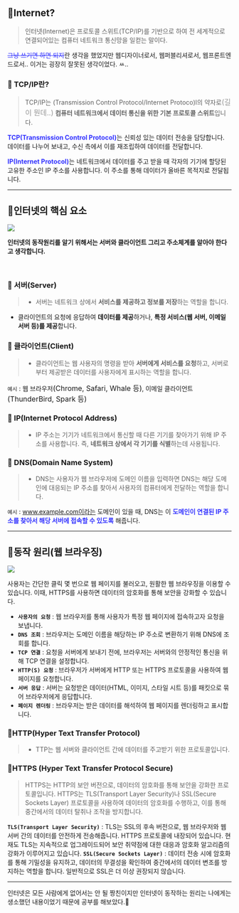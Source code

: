 ## 🦮Internet?

>인터넷(Internet)은 프로토콜 스위트(TCP/IP)를 기반으로 하여 전 세계적으로 연결되어있는 컴퓨터 네트워크 통신망을 일컫는 말이다.

<s style="color: #3333ff;">그냥 쓰기면 하면 되지</s>란 생각을 했었지만 웹디자이너로서, 웹퍼블리셔로서, 웹프론트엔드로서.. 이거는 굉장히 잘못된 생각이었다. ㅆ..

### 🦄 TCP/IP란?

>TCP/IP는 (Transmission Control Protocol/Internet Protoco)l의 약자로<span style="color: #999; font-size: 16px;">(길이 뭔데..)</span> **컴퓨터 네트워크에서 데이터 통신을 위한 기본 프로토콜 스위트**입니다.

<span style="color: #3333ff;">**TCP(Transmission Control Protocol)**</span>는 신뢰성 있는 데이터 전송을 담당합니다. 데이터를 나누어 보내고, 수신 측에서 이를 재조립하여 데이터를 전달합니다.

<span style="color: #3333ff;">**IP(Internet Protocol)**</span>는 네트워크에서 데이터를 주고 받을 때 각자의 기기에 할당된 고유한 주소인 IP 주소를 사용합니다. 이 주소를 통해 데이터가 올바른 목적지로 전달됩니다.

***

## 🦮인터넷의 핵심 요소

<img src="/images/etc_study/4/image1.webp"/>

**인터넷의 동작원리를 알기 위해서는 서버와 클라이언트 그리고 주소체계를 알아야 한다고 생각합니다.**

<br/>

### 🦄 서버(Server)
>* 서버는 네트워크 상에서 **서비스를 제공하고 정보를 저장**하는 역할을 합니다.
* 클라이언트의 요청에 응답하여 **데이터를 제공**하거나, **특정 서비스(웹 서버, 이메일 서버 등)를 제공**합니다.

### 🦄 클라이언트(Client)
>* 클라이언트는 웹 사용자의 명령을 받아 **서버에게 서비스를 요청**하고, 서버로부터 제공받은 데이터를 사용자에게 표시하는 역할을 합니다.

`예시` : 웹 브라우저<span style="font-size: 16px;">(Chrome, Safari, Whale 등)</span>, 이메일 클라이언트<span style="font-size: 16px;">(ThunderBird, Spark 등)</span>

### 🦄 IP(Internet Protocol Address)

>* IP 주소는 기기가 네트워크에서 통신할 때 다른 기기를 찾아가기 위해 IP 주소를 사용합니다. 즉, **네트워크 상에서 각 기기를 식별**하는데 사용됩니다.

### 🦄 DNS(Domain Name System)

>* DNS는 사용자가 웹 브라우저에 도메인 이름을 입력하면 DNS는 해당 도메인에 대응되는 IP 주소를 찾아서 사용자의 컴퓨터에게 전달하는 역할을 합니다.

`예시` : www.example.com이라는 도메인이 있을 때, DNS는 이 <span style="color: #3333ff;">**도메인이 연결된 IP 주소를 찾아서 해당 서버에 접속할 수 있도록**</span> 해줍니다.

***

## 🦮동작 원리(웹 브라우징)

<img src="/images/etc_study/4/image2.webp"/>

사용자는 간단한 클릭 몇 번으로 웹 페이지를 불러오고, 원활한 웹 브라우징을 이용할 수 있습니다. 이때, HTTPS를 사용하면 데이터의 암호화를 통해 보안을 강화할 수 있습니다.

* **`사용자의 요청`** : 웹 브라우저를 통해 사용자가 특정 웹 페이지에 접속하고자 요청을 보냅니다.
* **`DNS 조회`** : 브라우저는 도메인 이름을 해당하는 IP 주소로 변환하기 위해 DNS에 조회를 합니다.
* **`TCP 연결`** : 요청을 서버에게 보내기 전에, 브라우저는 서버와의 안정적인 통신을 위해 TCP 연결을 설정합니다.
* **`HTTP(S) 요청`** : 브라우저가 서버에게 HTTP 또는 HTTPS 프로토콜을 사용하여 웹 페이지를 요청합니다.
* **`서버 응답`** : 서버는 요청받은 데이터(HTML, 이미지, 스타일 시트 등)를 패킷으로 묶어 브라우저에게 응답합니다.
* **`페이지 렌더링`** : 브라우저는 받은 데이터를 해석하여 웹 페이지를 렌더링하고 표시합니다.

### 🦄HTTP(Hyper Text Transfer Protocol)

>* TTP는 웹 서버와 클라이언트 간에 데이터를 주고받기 위한 프로토콜입니다.

### 🦄HTTPS (Hyper Text Transfer Protocol Secure)

>HTTPS는 HTTP의 보안 버전으로, 데이터의 암호화를 통해 보안을 강화한 프로토콜입니다. HTTPS는 TLS(Transport Layer Security)나 SSL(Secure Sockets Layer) 프로토콜을 사용하여 데이터의 암호화를 수행하고, 이를 통해 중간에서의 데이터 탈취나 조작을 방지합니다.

**`TLS(Transport Layer Security)`** : TLS는 SSL의 후속 버전으로, 웹 브라우저와 웹 서버 간의 데이터를 안전하게 전송해줍니다. HTTPS 프로토콜에 내장되어 있습니다. 현재도 TLS는 지속적으로 업그레이드되어 보안 취약점에 대한 대응과 암호화 알고리즘의 강화가 이루어지고 있습니다.
**`SSL(Secure Sockets Layer)`** : 데이터 전송 시에 암호화를 통해 기밀성을 유지하고, 데이터의 무결성을 확인하여 중간에서의 데이터 변조를 방지하는 역할을 합니다. 일반적으로 SSL은 더 이상 권장되지 않습니다. 

***

인터넷은 모든 사람에게 없어서는 안 될 짱친이지만 인터넷이 동작하는 원리는 나에게는 생소했던 내용이었기 때문에 공부를 해보았다.🤗